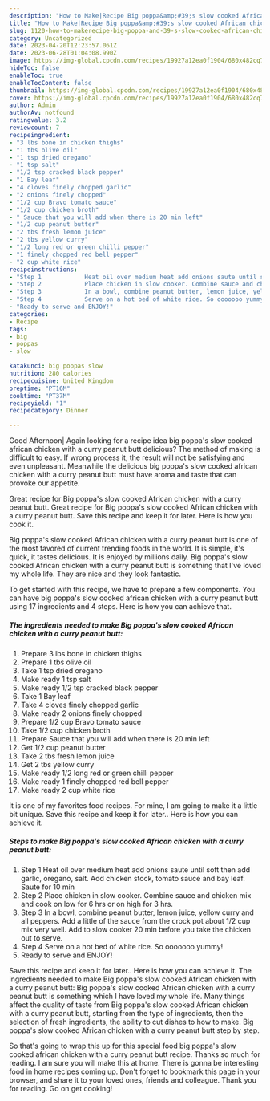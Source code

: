 ```yaml
---
description: "How to Make|Recipe Big poppa&amp;#39;s slow cooked African chicken with a curry peanut butt {That is Special"
title: "How to Make|Recipe Big poppa&amp;#39;s slow cooked African chicken with a curry peanut butt {That is Special"
slug: 1120-how-to-makerecipe-big-poppa-and-39-s-slow-cooked-african-chicken-with-a-curry-peanut-butt-that-is-special
category: Uncategorized
date: 2023-04-20T12:23:57.061Z
date: 2023-06-28T01:04:08.990Z
image: https://img-global.cpcdn.com/recipes/19927a12ea0f1904/680x482cq70/big-poppas-slow-cooked-african-chicken-with-a-curry-peanut-butt-recipe-main-photo.jpg
hideToc: false
enableToc: true
enableTocContent: false
thumbnail: https://img-global.cpcdn.com/recipes/19927a12ea0f1904/680x482cq70/big-poppas-slow-cooked-african-chicken-with-a-curry-peanut-butt-recipe-main-photo.jpg
cover: https://img-global.cpcdn.com/recipes/19927a12ea0f1904/680x482cq70/big-poppas-slow-cooked-african-chicken-with-a-curry-peanut-butt-recipe-main-photo.jpg
author: Admin
authorAv: notfound
ratingvalue: 3.2
reviewcount: 7
recipeingredient:
- "3 lbs bone in chicken thighs"
- "1 tbs olive oil"
- "1 tsp dried oregano"
- "1 tsp salt"
- "1/2 tsp cracked black pepper"
- "1 Bay leaf"
- "4 cloves finely chopped garlic"
- "2 onions finely chopped"
- "1/2 cup Bravo tomato sauce"
- "1/2 cup chicken broth"
- " Sauce that you will add when there is 20 min left"
- "1/2 cup peanut butter"
- "2 tbs fresh lemon juice"
- "2 tbs yellow curry"
- "1/2 long red or green chilli pepper"
- "1 finely chopped red bell pepper"
- "2 cup white rice"
recipeinstructions:
- "Step 1            Heat oil over medium heat add onions saute until soft then add garlic, oregano, salt. Add chicken stock, tomato sauce and bay leaf. Saute for 10 min"
- "Step 2            Place chicken in slow cooker. Combine sauce and chicken mix and cook on low for 6 hrs or on high for 3 hrs."
- "Step 3            In a bowl, combine peanut butter, lemon juice, yellow curry and all peppers. Add a little of the sauce from the crock pot about 1/2 cup mix very well. Add to slow cooker 20 min before you take the chicken out to serve."
- "Step 4            Serve on a hot bed of white rice. So ooooooo yummy!"
- "Ready to serve and ENJOY!"
categories:
- Recipe
tags:
- big
- poppas
- slow

katakunci: big poppas slow 
nutrition: 280 calories
recipecuisine: United Kingdom
preptime: "PT16M"
cooktime: "PT37M"
recipeyield: "1"
recipecategory: Dinner

---
```



Good Afternoon| Again looking for a recipe idea big poppa&#39;s slow cooked african chicken with a curry peanut butt delicious? The method of making is difficult to easy. If wrong process it, the result will not be satisfying and even unpleasant. Meanwhile the delicious big poppa&#39;s slow cooked african chicken with a curry peanut butt must have aroma and taste that can provoke our appetite.





Great recipe for Big poppa&#39;s slow cooked African chicken with a curry peanut butt. Great recipe for Big poppa&#39;s slow cooked African chicken with a curry peanut butt. Save this recipe and keep it for later. Here is how you cook it.

Big poppa&#39;s slow cooked African chicken with a curry peanut butt is one of the most favored of current trending foods in the world. It is simple, it's quick, it tastes delicious. It is enjoyed by millions daily. Big poppa&#39;s slow cooked African chicken with a curry peanut butt is something that I've loved my whole life. They are nice and they look fantastic.


To get started with this recipe, we have to prepare a few components. You can have big poppa&#39;s slow cooked african chicken with a curry peanut butt using 17 ingredients and 4 steps. Here is how you can achieve that.

<!--inarticleads1-->

##### The ingredients needed to make Big poppa&#39;s slow cooked African chicken with a curry peanut butt:

1. Prepare 3 lbs bone in chicken thighs
1. Prepare 1 tbs olive oil
1. Take 1 tsp dried oregano
1. Make ready 1 tsp salt
1. Make ready 1/2 tsp cracked black pepper
1. Take 1 Bay leaf
1. Take 4 cloves finely chopped garlic
1. Make ready 2 onions finely chopped
1. Prepare 1/2 cup Bravo tomato sauce
1. Take 1/2 cup chicken broth
1. Prepare  Sauce that you will add when there is 20 min left
1. Get 1/2 cup peanut butter
1. Take 2 tbs fresh lemon juice
1. Get 2 tbs yellow curry
1. Make ready 1/2 long red or green chilli pepper
1. Make ready 1 finely chopped red bell pepper
1. Make ready 2 cup white rice


It is one of my favorites food recipes. For mine, I am going to make it a little bit unique. Save this recipe and keep it for later.. Here is how you can achieve it. 

<!--inarticleads2-->

##### Steps to make Big poppa&#39;s slow cooked African chicken with a curry peanut butt:

1. Step 1            Heat oil over medium heat add onions saute until soft then add garlic, oregano, salt. Add chicken stock, tomato sauce and bay leaf. Saute for 10 min
1. Step 2            Place chicken in slow cooker. Combine sauce and chicken mix and cook on low for 6 hrs or on high for 3 hrs.
1. Step 3            In a bowl, combine peanut butter, lemon juice, yellow curry and all peppers. Add a little of the sauce from the crock pot about 1/2 cup mix very well. Add to slow cooker 20 min before you take the chicken out to serve.
1. Step 4            Serve on a hot bed of white rice. So ooooooo yummy!
1. Ready to serve and ENJOY!

Save this recipe and keep it for later.. Here is how you can achieve it. The ingredients needed to make Big poppa&#39;s slow cooked African chicken with a curry peanut butt: Big poppa&#39;s slow cooked African chicken with a curry peanut butt is something which I have loved my whole life. Many things affect the quality of taste from Big poppa&#39;s slow cooked African chicken with a curry peanut butt, starting from the type of ingredients, then the selection of fresh ingredients, the ability to cut dishes to how to make. Big poppa&#39;s slow cooked African chicken with a curry peanut butt step by step. 

So that's going to wrap this up for this special food big poppa&#39;s slow cooked african chicken with a curry peanut butt recipe. Thanks so much for reading. I am sure you will make this at home. There is gonna be interesting food in home recipes coming up. Don't forget to bookmark this page in your browser, and share it to your loved ones, friends and colleague. Thank you for reading. Go on get cooking!
